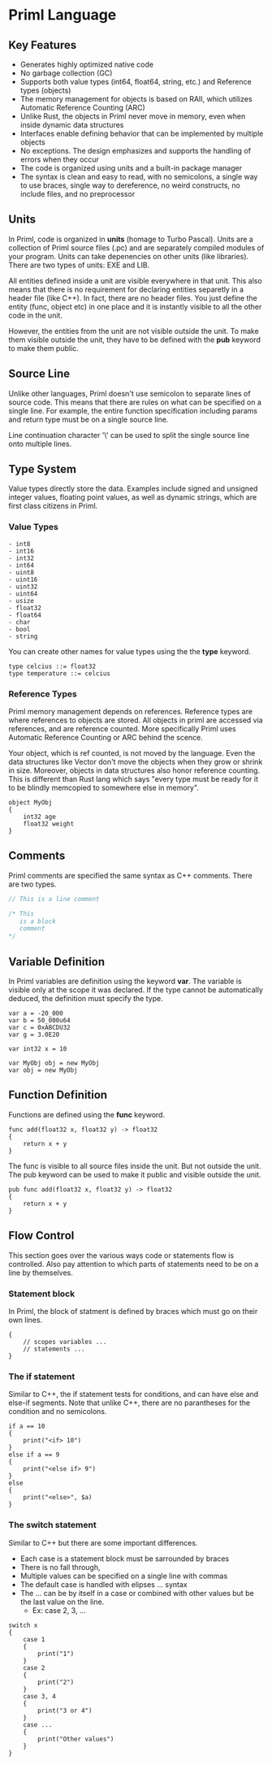 # Priml Language

## Key Features
- Generates highly optimized native code
- No garbage collection (GC)
- Supports both value types (int64, float64, string, etc.) and Reference types (objects)
- The memory management for objects is based on RAII, which utilizes Automatic Reference Counting (ARC)
- Unlike Rust, the objects in Priml never move in memory, even when inside dynamic data structures
- Interfaces enable defining behavior that can be implemented by multiple objects
- No exceptions. The design emphasizes and supports the handling of errors when they occur
- The code is organized using units and a built-in package manager
- The syntax is clean and easy to read, with no semicolons, a single way to use braces, single way to dereference, no weird constructs, no include files, and no preprocessor

## Units
In Priml, code is organized in **units** (homage to Turbo Pascal). Units are a collection of Priml source files (.pc) and are separately compiled modules of your program.  Units can take depenencies on other units (like libraries). There are two types of units: EXE and LIB.

All entities defined inside a unit are visible everywhere in that unit. This also means that there is no requirement for declaring entities separetly in a header file (like C++). In fact, there are no header files.  You just define the entity (func, object etc) in one place and it is instantly visible to all the other code in the unit.

However, the entities from the unit are not visible outside the unit. To make them visible outside the unit, they have to be defined with the **pub** keyword to make them public.

## Source Line
Unlike other languages, Priml doesn't use semicolon to separate lines of source code. This means that there are rules on what can be specified on a single line.  For example, the entire function specification including params and return type must be on a single source line.

Line continuation character '\\' can be used to split the single source line onto multiple lines.

## Type System
Value types directly store the data. Examples include signed and unsigned integer values, floating point values, as well as dynamic strings, which are first class citizens in Priml.

### Value Types
```
- int8
- int16
- int32
- int64
- uint8
- uint16
- uint32
- uint64
- usize
- float32
- float64
- char
- bool
- string
```

You can create other names for value types using the the **type** keyword.
```
type celcius ::= float32
type temperature ::= celcius
```

### Reference Types
Priml memory management depends on references.  Reference types are where references to objects are stored.  All objects in priml are accessed via references, and are reference counted. More specifically Priml uses Automatic Reference Counting or ARC behind the scence.

Your object, which is ref counted, is not moved by the language. Even the data structures like Vector don't move the objects when they grow or shrink in size.  Moreover, objects in data structures also honor reference counting.  This is different than Rust lang which says "every type must be ready for it to be blindly memcopied to somewhere else in memory".

```
object MyObj
{
    int32 age
    float32 weight
}
```

## Comments
Priml comments are specified the same syntax as C++ comments.  There are two types.

```C++
// This is a line comment

/* This
   is a block
   comment
*/
```

## Variable Definition
In Priml variables are definition using the keyword **var**. The variable is visible only at the scope it was declared. If the type cannot be automatically deduced, the definition must specify the type.

```
var a = -20_000
var b = 50_000u64
var c = 0xABCDU32
var g = 3.0E20

var int32 x = 10

var MyObj obj = new MyObj
var obj = new MyObj
```

## Function Definition
Functions are defined using the **func** keyword.

```
func add(float32 x, float32 y) -> float32
{
    return x + y
}
```

The func is visible to all source files inside the unit. But not outside the unit. The pub keyword can be used to make it public and visible outside the unit.

```
pub func add(float32 x, float32 y) -> float32
{
    return x + y
}
```

## Flow Control
This section goes over the various ways code or statements flow is controlled.  Also pay attention to which parts of statements need to be on a line by themselves.

### Statement block
In Priml, the block of statment is defined by braces which must go on their own lines.
```
{
    // scopes variables ...
    // statements ...
}
```

### The **if** statement
Similar to C++, the if statement tests for conditions, and can have else and else-if segments.  Note that unlike C++, there are no parantheses for the condition and no semicolons.
```
if a == 10
{
    print("<if> 10")
}
else if a == 9
{
    print("<else if> 9")
}
else
{
    print("<else>", $a)
}
```

### The **switch** statement
Similar to C++ but there are some important differences.
- Each case is a statement block must be sarrounded by braces
- There is no fall through,
- Multiple values can be specified on a single line with commas
- The default case is handled with elipses ... syntax
- The ... can be by itself in a case or combined with other values but be the last value on the line.
    - Ex: case 2, 3, ...
```
switch x
{
    case 1
    {
        print("1")
    }
    case 2
    {
        print("2")
    }
    case 3, 4
    {
        print("3 or 4")
    }
    case ...
    {
        print("Other values")
    }
}
```